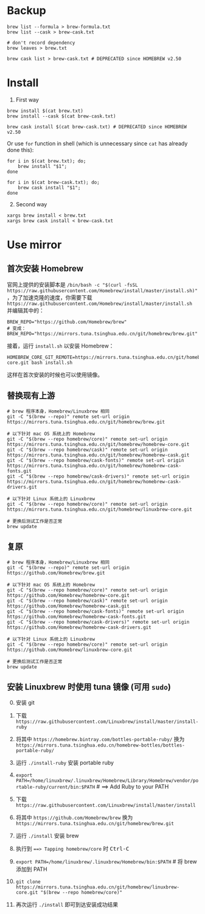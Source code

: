 # Backup

    brew list --formula > brew-formula.txt
    brew list --cask > brew-cask.txt

    # don't record dependency
    brew leaves > brew.txt

    brew cask list > brew-cask.txt # DEPRECATED since HOMEBREW v2.50

# Install

1. First way

``` shell
brew install $(cat brew.txt)
brew install --cask $(cat brew-cask.txt)

brew cask install $(cat brew-cask.txt) # DEPRECATED since HOMEBREW v2.50
```
Or use `for` function in shell (which is unnecessary since `cat` has already done this):

``` shell
for i in $(cat brew.txt); do;
    brew install "$1";
done

for i in $(cat brew-cask.txt); do;
    brew cask install "$1";
done
```

2. Second way

``` shell
xargs brew install < brew.txt
xargs brew cask install < brew-cask.txt
```

# Use mirror
## 首次安装 Homebrew

官网上提供的安装脚本是 `/bin/bash -c "$(curl -fsSL
https://raw.githubusercontent.com/Homebrew/install/master/install.sh)"` ，为了加速克隆的速度，你需要下载
`https://raw.githubusercontent.com/Homebrew/install/master/install.sh` 并编辑其中的：

```shell
BREW_REPO="https://github.com/Homebrew/brew"
# 变成：
BREW_REPO="https://mirrors.tuna.tsinghua.edu.cn/git/homebrew/brew.git"
```

接着，运行 `install.sh` 以安装 Homebrew：

``` shell
HOMEBREW_CORE_GIT_REMOTE=https://mirrors.tuna.tsinghua.edu.cn/git/homebrew/homebrew-core.git bash install.sh
```

这样在首次安装的时候也可以使用镜像。

## 替换现有上游

``` shell
# brew 程序本身，Homebrew/Linuxbrew 相同
git -C "$(brew --repo)" remote set-url origin https://mirrors.tuna.tsinghua.edu.cn/git/homebrew/brew.git

# 以下针对 mac OS 系统上的 Homebrew
git -C "$(brew --repo homebrew/core)" remote set-url origin https://mirrors.tuna.tsinghua.edu.cn/git/homebrew/homebrew-core.git
git -C "$(brew --repo homebrew/cask)" remote set-url origin https://mirrors.tuna.tsinghua.edu.cn/git/homebrew/homebrew-cask.git
git -C "$(brew --repo homebrew/cask-fonts)" remote set-url origin https://mirrors.tuna.tsinghua.edu.cn/git/homebrew/homebrew-cask-fonts.git
git -C "$(brew --repo homebrew/cask-drivers)" remote set-url origin https://mirrors.tuna.tsinghua.edu.cn/git/homebrew/homebrew-cask-drivers.git

# 以下针对 Linux 系统上的 Linuxbrew
git -C "$(brew --repo homebrew/core)" remote set-url origin https://mirrors.tuna.tsinghua.edu.cn/git/homebrew/linuxbrew-core.git

# 更换后测试工作是否正常
brew update
```

## 复原

``` shell
# brew 程序本身，Homebrew/Linuxbrew 相同
git -C "$(brew --repo)" remote set-url origin https://github.com/Homebrew/brew.git

# 以下针对 mac OS 系统上的 Homebrew
git -C "$(brew --repo homebrew/core)" remote set-url origin https://github.com/Homebrew/homebrew-core.git
git -C "$(brew --repo homebrew/cask)" remote set-url origin https://github.com/Homebrew/homebrew-cask.git
git -C "$(brew --repo homebrew/cask-fonts)" remote set-url origin https://github.com/Homebrew/homebrew-cask-fonts.git
git -C "$(brew --repo homebrew/cask-drivers)" remote set-url origin https://github.com/Homebrew/homebrew-cask-drivers.git

# 以下针对 Linux 系统上的 Linuxbrew
git -C "$(brew --repo homebrew/core)" remote set-url origin https://github.com/Homebrew/linuxbrew-core.git

# 更换后测试工作是否正常
brew update
```

## 安装 Linuxbrew 时使用 tuna 镜像 (可用 `sudo`)

0. 安装 git

1. 下载 `https://raw.githubusercontent.com/Linuxbrew/install/master/install-ruby`

2. 将其中 `https://homebrew.bintray.com/bottles-portable-ruby/` 换为 `https://mirrors.tuna.tsinghua.edu.cn/homebrew-bottles/bottles-portable-ruby/`

3. 运行 `./install-ruby` 安装 portable ruby

4. `export PATH=/home/linuxbrew/.linuxbrew/Homebrew/Library/Homebrew/vendor/portable-ruby/current/bin:$PATH` # ==> Add Ruby to your PATH

5. 下载 `https://raw.githubusercontent.com/Linuxbrew/install/master/install`

6. 将其中 `https://github.com/Homebrew/brew` 换为 `https://mirrors.tuna.tsinghua.edu.cn/git/homebrew/brew.git`

7. 运行 `./install` 安装 brew

8. 执行到 `==> Tapping homebrew/core` 时 <kbd>Ctrl-C</kbd>

9. `export PATH=/home/linuxbrew/.linuxbrew/Homebrew/bin:$PATH` # 将 brew 添加到 PATH

10. `git clone https://mirrors.tuna.tsinghua.edu.cn/git/homebrew/linuxbrew-core.git "$(brew --repo homebrew/core)"`

11. 再次运行 `./install` 即可到达安装成功结果
